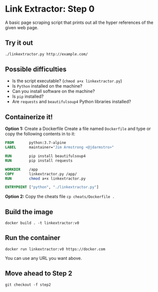 # Link Extractor: Step 0

A basic page scraping script that prints out all the hyper references of the given web page.

## Try it out

```bash
./linkextractor.py http://example.com/
```

## Possible difficulties

* Is the script executable? (`chmod a+x linkextractor.py`)
* Is `Python` installed on the machine?
* Can you install software on the machine?
* Is `pip` installed?
* Are `requests` and `beautifulsoup4` Python libraries installed?

## Containerize it!

**Option 1:** Create a Dockerfile
Create a file named `Dockerfile` and type or copy the following contents in to it:

```dockerfile
FROM       python:3.7-alpine
LABEL      maintainer="Jim Armstrong <@jdarmstro>"

RUN        pip install beautifulsoup4
RUN        pip install requests

WORKDIR    /app
COPY       linkextractor.py /app/
RUN        chmod a+x linkextractor.py

ENTRYPOINT ["python", "./linkextractor.py"]
```

**Option 2:** Copy the cheats file
`cp cheats/Dockerfile .`


## Build the image

`docker build . -t linkextractor:v0`


## Run the container

`docker run linkextractor:v0 https://docker.com`

You can use any URL you want above.

## Move ahead to Step 2

`git checkout -f step2`